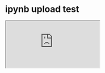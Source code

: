 # ipynb upload test


<p>
  <iframe
    src="https://nbviewer.org/gist/ShawnKim2/b76bccd991452b5d817bcda82b3ea770"
    width: 4000px;
    height: 400;
    scrolling="yes">
  </iframe>
</p>
